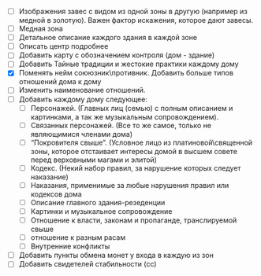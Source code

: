 
- [ ] Изображения завес с видом из одной зоны в другую (например из медной в золотую). Важен фактор искажения, которое дают завесы.
- [ ] Медная зона
- [ ] Детальное описание каждого здания в каждой зоне
- [ ] Описать центр подробнее
- [ ] Добавить карту с обозначением контроля (дом - здание)
- [ ] Добавить Тайные традиции и жестокие практики каждому дому
- [x] Поменять нейм соююзник\противник. Добавить больше типов отношений дома к дому
- [ ] Изменить наименование отношений. 
- [ ] Добавить каждому дому следующее:
    - [ ] Персонажей. (Главных лиц (семью) с полным описанием и картинками, а так же музыкальным сопровождением).
    - [ ] Связанных персонажей. (Все то же самое, только не являющимися членами дома)
    - [ ] “Покровителя свыше”. (Условное лицо из платиновой\священной зоны, которое отстаивает интересы домой в высшем совете перед верховными магами и элитой)
    - [ ] Кодекс. (Некий набор правил, за нарушение которых следует наказание)
    - [ ] Наказания, применимые за любые нарушения правил или кодексов дома
    - [ ] Описание главного здания-резеденции
    - [ ] Картинки и музыкальное сопровождение
    - [ ] Отношение к власти, законам и пропаганде, транслируемой свыше
    - [ ] отношение к разным расам 
    - [ ] Внутренние конфликты
- [ ] Добавить пункты обмена монет у входа в каждую из зон
- [ ] Добавить свидетелей стабильности (сс)